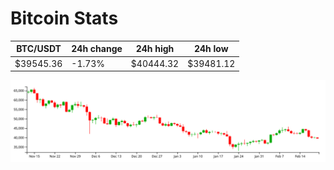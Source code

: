 # Bitcoin Stats

BTC/USDT|24h change|24h high|24h low|
|---|---|---|---|
|$39545.36|-1.73%|$40444.32|$39481.12|

<img src="./chart.svg">
